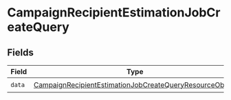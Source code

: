 # CampaignRecipientEstimationJobCreateQuery


## Fields

| Field                                                                                                                                         | Type                                                                                                                                          | Required                                                                                                                                      | Description                                                                                                                                   |
| --------------------------------------------------------------------------------------------------------------------------------------------- | --------------------------------------------------------------------------------------------------------------------------------------------- | --------------------------------------------------------------------------------------------------------------------------------------------- | --------------------------------------------------------------------------------------------------------------------------------------------- |
| `data`                                                                                                                                        | [CampaignRecipientEstimationJobCreateQueryResourceObject](../../models/components/CampaignRecipientEstimationJobCreateQueryResourceObject.md) | :heavy_check_mark:                                                                                                                            | N/A                                                                                                                                           |